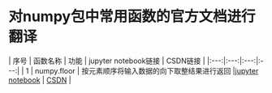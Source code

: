 # 对numpy包中常用函数的官方文档进行翻译      
| 序号 | 函数名称 | 功能 | jupyter notebook链接 | CSDN链接 | 
|:---:|:---:|:---:|:---:|
| 1 | numpy.floor | 按元素顺序将输入数据的向下取整结果进行返回 |[jupyter notebook](https://github.com/wzy6642/numpy-translate/blob/master/floor.ipynb) | [CSDN]() |
